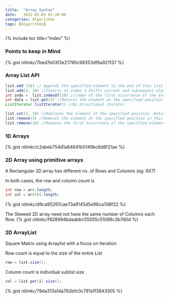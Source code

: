 ```yaml
---
title:  "Array Syntax"
date:   2022-02-03 01:30:00
categories: Algorithms
tags: [Algorithms]
---
```

{% include toc title="Index" %}

### Points to keep in Mind
{% gist nitinkc/7bed7e03f3e21790c98353df6a921137 %}

<!-- ### ArrayList
{% gist nitinkc/98b5adaf0ed85980472ec423237e9edd %} -->

### Array List API
```java
list.add (10) // Appends the specified element to the end of this list. Returns boolean
list.add(3, 10) //Inserts at index 3 Shifts current and subsequent elements to the right (adds one to their indices)
int indx =  list.indexOf(10) //index of the first occurrence of the element in the list, or -1 if this list does not contain the element.
int data = list.get(3) //Returns the element at the specified position in this list.
ListIterator listIterator() //Bi directional iterator

list.set(3, 10) //Replaces the element at the specified position .Returns the previous element 
list.remove(3) //Removes the element at the specified position in this list.
list.remove(10) //Removes the first occurrence of the specified element from this list, if it is present.
```
### 1D Arrays
{% gist nitinkc/c2abeb754d1a64641b0149bc6d8f21ae %}

### 2D Array using primitive arrays

A Rectangular 2D array has different no. of Rows and Columns (eg: 6X7)

In both cases, the row and column count is
```java
int row = arr.length;
int col = arr[0].length;
```
{% gist nitinkc/d9ca95267cae73a9145d5e96ca7d8f22 %}

The Skewed 2D array need not have the same number of Columns each Row.
{% gist nitinkc/f828994bdaabbc55505c51096c3b7d0d %}

### 2D ArrayList
Square Matrix using Arraylist with a focus on Iteration

Row count is equal to the size of the entire List
```java
row = list.size();
```
Column count is individual sublist size
```java
col = list.get(i).size();
```

{% gist nitinkc/79da313a1da762bfc0c791a1f3843305 %}

